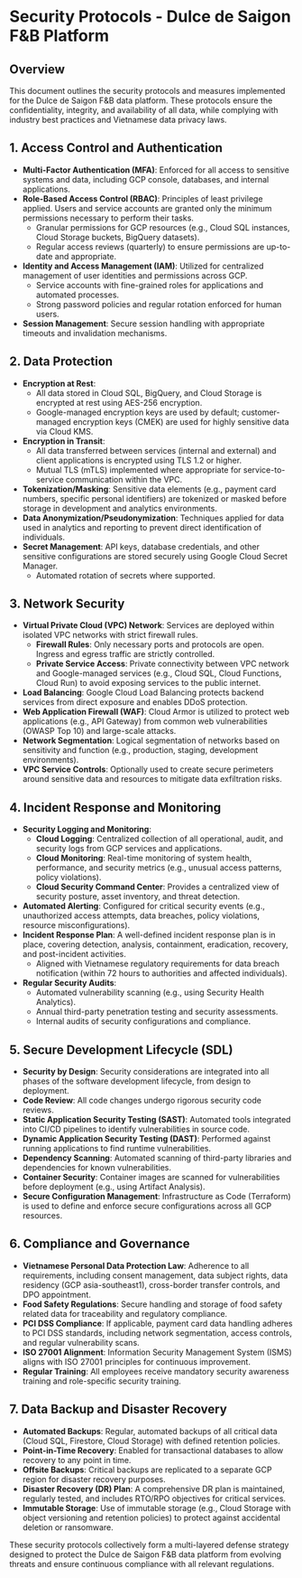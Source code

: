 # Security Protocols - Dulce de Saigon F&B Platform

## Overview

This document outlines the security protocols and measures implemented for the Dulce de Saigon F&B data platform. These protocols ensure the confidentiality, integrity, and availability of all data, while complying with industry best practices and Vietnamese data privacy laws.

## 1. Access Control and Authentication

- **Multi-Factor Authentication (MFA)**: Enforced for all access to sensitive systems and data, including GCP console, databases, and internal applications.
- **Role-Based Access Control (RBAC)**: Principles of least privilege applied. Users and service accounts are granted only the minimum permissions necessary to perform their tasks.
  - Granular permissions for GCP resources (e.g., Cloud SQL instances, Cloud Storage buckets, BigQuery datasets).
  - Regular access reviews (quarterly) to ensure permissions are up-to-date and appropriate.
- **Identity and Access Management (IAM)**: Utilized for centralized management of user identities and permissions across GCP.
  - Service accounts with fine-grained roles for applications and automated processes.
  - Strong password policies and regular rotation enforced for human users.
- **Session Management**: Secure session handling with appropriate timeouts and invalidation mechanisms.

## 2. Data Protection

- **Encryption at Rest**:
  - All data stored in Cloud SQL, BigQuery, and Cloud Storage is encrypted at rest using AES-256 encryption.
  - Google-managed encryption keys are used by default; customer-managed encryption keys (CMEK) are used for highly sensitive data via Cloud KMS.
- **Encryption in Transit**:
  - All data transferred between services (internal and external) and client applications is encrypted using TLS 1.2 or higher.
  - Mutual TLS (mTLS) implemented where appropriate for service-to-service communication within the VPC.
- **Tokenization/Masking**: Sensitive data elements (e.g., payment card numbers, specific personal identifiers) are tokenized or masked before storage in development and analytics environments.
- **Data Anonymization/Pseudonymization**: Techniques applied for data used in analytics and reporting to prevent direct identification of individuals.
- **Secret Management**: API keys, database credentials, and other sensitive configurations are stored securely using Google Cloud Secret Manager.
  - Automated rotation of secrets where supported.

## 3. Network Security

- **Virtual Private Cloud (VPC) Network**: Services are deployed within isolated VPC networks with strict firewall rules.
  - **Firewall Rules**: Only necessary ports and protocols are open. Ingress and egress traffic are strictly controlled.
  - **Private Service Access**: Private connectivity between VPC network and Google-managed services (e.g., Cloud SQL, Cloud Functions, Cloud Run) to avoid exposing services to the public internet.
- **Load Balancing**: Google Cloud Load Balancing protects backend services from direct exposure and enables DDoS protection.
- **Web Application Firewall (WAF)**: Cloud Armor is utilized to protect web applications (e.g., API Gateway) from common web vulnerabilities (OWASP Top 10) and large-scale attacks.
- **Network Segmentation**: Logical segmentation of networks based on sensitivity and function (e.g., production, staging, development environments).
- **VPC Service Controls**: Optionally used to create secure perimeters around sensitive data and resources to mitigate data exfiltration risks.

## 4. Incident Response and Monitoring

- **Security Logging and Monitoring**:
  - **Cloud Logging**: Centralized collection of all operational, audit, and security logs from GCP services and applications.
  - **Cloud Monitoring**: Real-time monitoring of system health, performance, and security metrics (e.g., unusual access patterns, policy violations).
  - **Cloud Security Command Center**: Provides a centralized view of security posture, asset inventory, and threat detection.
- **Automated Alerting**: Configured for critical security events (e.g., unauthorized access attempts, data breaches, policy violations, resource misconfigurations).
- **Incident Response Plan**: A well-defined incident response plan is in place, covering detection, analysis, containment, eradication, recovery, and post-incident activities.
  - Aligned with Vietnamese regulatory requirements for data breach notification (within 72 hours to authorities and affected individuals).
- **Regular Security Audits**:
  - Automated vulnerability scanning (e.g., using Security Health Analytics).
  - Annual third-party penetration testing and security assessments.
  - Internal audits of security configurations and compliance.

## 5. Secure Development Lifecycle (SDL)

- **Security by Design**: Security considerations are integrated into all phases of the software development lifecycle, from design to deployment.
- **Code Review**: All code changes undergo rigorous security code reviews.
- **Static Application Security Testing (SAST)**: Automated tools integrated into CI/CD pipelines to identify vulnerabilities in source code.
- **Dynamic Application Security Testing (DAST)**: Performed against running applications to find runtime vulnerabilities.
- **Dependency Scanning**: Automated scanning of third-party libraries and dependencies for known vulnerabilities.
- **Container Security**: Container images are scanned for vulnerabilities before deployment (e.g., using Artifact Analysis).
- **Secure Configuration Management**: Infrastructure as Code (Terraform) is used to define and enforce secure configurations across all GCP resources.

## 6. Compliance and Governance

- **Vietnamese Personal Data Protection Law**: Adherence to all requirements, including consent management, data subject rights, data residency (GCP asia-southeast1), cross-border transfer controls, and DPO appointment.
- **Food Safety Regulations**: Secure handling and storage of food safety related data for traceability and regulatory compliance.
- **PCI DSS Compliance**: If applicable, payment card data handling adheres to PCI DSS standards, including network segmentation, access controls, and regular vulnerability scans.
- **ISO 27001 Alignment**: Information Security Management System (ISMS) aligns with ISO 27001 principles for continuous improvement.
- **Regular Training**: All employees receive mandatory security awareness training and role-specific security training.

## 7. Data Backup and Disaster Recovery

- **Automated Backups**: Regular, automated backups of all critical data (Cloud SQL, Firestore, Cloud Storage) with defined retention policies.
- **Point-in-Time Recovery**: Enabled for transactional databases to allow recovery to any point in time.
- **Offsite Backups**: Critical backups are replicated to a separate GCP region for disaster recovery purposes.
- **Disaster Recovery (DR) Plan**: A comprehensive DR plan is maintained, regularly tested, and includes RTO/RPO objectives for critical services.
- **Immutable Storage**: Use of immutable storage (e.g., Cloud Storage with object versioning and retention policies) to protect against accidental deletion or ransomware.

These security protocols collectively form a multi-layered defense strategy designed to protect the Dulce de Saigon F&B data platform from evolving threats and ensure continuous compliance with all relevant regulations.